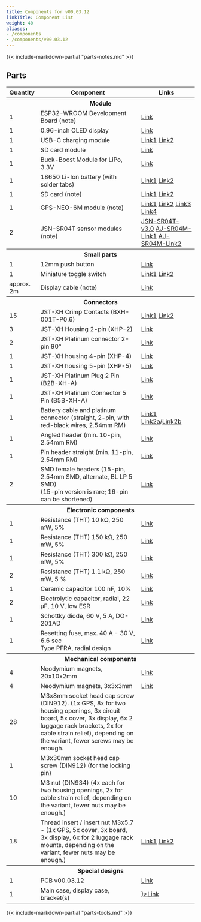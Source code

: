 ```yaml
---
title: Components for v00.03.12
linkTitle: Component List
weight: 40
aliases:
- /components
- /components/v00.03.12
---
```


{{< include-markdown-partial "parts-notes.md" >}}

## Parts

<table class="table">
<thead>
<tr>
<th width="10%">Quantity</th>
<th width="*">Component</th>
<th width="30%">Links</th>
</tr>
</thead>
<tbody>
<tr><th colspan="3">Module</th></tr>
<tr>
  <td>1</td>
  <td>ESP32-WROOM Development Board (note)</td>
  <td><a href="https://de.aliexpress.com/item/32928267626.html">Link</a></td>
</tr>
<tr>
  <td>1</td>
  <td>0.96-inch OLED display</td>
  <td><a href="https://www.aliexpress.com/item/32896971385.html">Link</a></td>
</tr>
<tr>
  <td>1</td>
  <td>USB-C charging module</td>
  <td><a href="https://de.aliexpress.com/item/4000126454159.html">Link1</a> <a href="https://de.aliexpress.com/item/1005001859371001.html">Link2</a></td>
</tr>
<tr>
  <td>1</td>
  <td>SD card module</td>
  <td><a href="https://de.aliexpress.com/item/32865801075.html">Link</a></td>
</tr>
<tr>
  <td>1</td>
  <td>Buck-Boost Module for LiPo, 3.3V</td>
  <td><a href="https://de.aliexpress.com/item/32892547111.html">Link</a></td>
</tr>
<tr>
  <td>1</td>
  <td>18650 Li-Ion battery (with solder tabs)</td>
  <td><a href="https://www.akkuteile.de/lithium-ionen-akkus/18650/samsung/samsung-inr18650-29e-2900mah-3-7v-lithium-akku-loetfahne-u_1006211_1652">Link1</a> <a href="https://www.nkon.nl/catalogsearch/result/?q=INR18650-29E">Link2</a></td>
</tr>
<tr>
  <td>1</td>
  <td>SD card (note)</td>
  <td><a href="https://www.google.com/search?q=sandisk+ultra+16gb&tbm=shop">Link1</a> <a href="https://de.aliexpress.com/item/32865801075.html">Link2</a></td>
</tr>
<tr>
  <td>1</td>
  <td>GPS-NEO-6M module (note)</td>
  <td><a href="https://de.aliexpress.com/item/1005001621909155.html">Link1</a> <a href="https://de.aliexpress.com/item/1005001825455846.html">Link2</a> <a href="https://de.aliexpress.com/item/32582974860.html">Link3</a> <a href="https://de.aliexpress.com/item/4000781171314.html">Link4</a></td>
</tr>
<tr>
  <td>2</td>
  <td>JSN-SR04T sensor modules (note)</td>
  <td><a href="https://de.aliexpress.com/item/4000057298353.html">JSN-SR04T-v3.0</a> <a href="https://de.aliexpress.com/item/4000089886629.html">AJ-SR04M-Link1</a> <a href="https://de.aliexpress.com/item/32898663512.html">AJ-SR04M-Link2</a></td>
</tr>

<tr><th colspan="3">Small parts</th></tr>
<tr>
  <td>1</td>
  <td>12mm push button</td>
  <td><a href="https://www.aliexpress.com/item/4000295670163.html">Link</a></td>
</tr>
<tr>
  <td>1</td>
  <td>Miniature toggle switch</td>
  <td><a href="https://www.reichelt.de/miniatur-kippschalter-1x-ein-ein-rnd-210-00435-p240567.html">Link1</a> <a href="https://de.aliexpress.com/item/32917875732.html">Link2</a></td>
</tr>
<tr>
  <td>approx. 2m</td>
  <td>Display cable (note)</td>
  <td><a href="https://www.automation24.de/pur-sensorleitung-lapp-unitronic-sensor-lify11y-5x0-25-bk-7038862">Link</a></td>
</tr>

<tr><th colspan="3">Connectors</th></tr>
<tr>
  <td>15</td>
  <td>JST-XH Crimp Contacts (BXH-001T-P0.6)</td>
  <td><a href="https://www.reichelt.de/jst-crimpkontakt-buchse-xh-jst-xh-ckb-p185091.html">Link1</a> <a href="https://de.farnell.com/en-DE/jst-japan-solderless-terminals/bxh-001t-p0-6/crimp-terminal-xh-28-22awg/dp/1516301?ost=bxh-001t-p0-6">Link2</a></td>
</tr>
<tr>
  <td>3</td>
  <td>JST-XH Housing 2-pin (XHP-2)</td>
  <td><a href="https://www.reichelt.de/jst-buchsengehaeuse-1x2-polig-xh-jst-xh2p-bu-p185085.html">Link</a></td>
</tr>
<tr>
  <td>2</td>
  <td>JST-XH Platinum connector 2-pin 90°</td>
  <td><a href="https://www.reichelt.de/jst-stiftleiste-90-1x2-polig-xh-jst-xh2p-st90-p185079.html">Link</a></td>
</tr>
<tr>
  <td>1</td>
  <td>JST-XH housing 4-pin (XHP-4)</td>
  <td><a href="https://www.reichelt.de/jst-buchsengehaeuse-1x4-polig-xh-jst-xh4p-bu-p185087.html">Link</a></td>
</tr>
<tr>
  <td>1</td>
  <td>JST-XH housing 5-pin (XHP-5)</td>
  <td><a href="https://www.reichelt.de/jst-buchsengehaeuse-1x5-polig-xh-jst-xh5p-bu-p185088.html">Link</a></td>
</tr>
<tr>
  <td>1</td>
  <td>JST-XH Platinum Plug 2 Pin (B2B-XH-A)</td>
  <td><a href="https://www.reichelt.de/jst-stiftleiste-gerade-1x2-polig-xh-jst-xh2p-st-p185073.html">Link</a></td>
</tr>
<tr>
  <td>1</td>
  <td>JST-XH Platinum Connector 5 Pin (B5B-XH-A)</td>
  <td><a href="https://www.reichelt.de/jst-stiftleiste-gerade-1x5-polig-xh-jst-xh5p-st-p185076.html">Link</a></td>
</tr>
<tr>
  <td>1</td>
  <td>Battery cable and platinum connector (straight, 2-pin, with red-black wires, 2.54mm RM)</td>
  <td><a href="https://www.reichelt.de/platinensteckverbinder-gerade-weiss-2-polig-ps-25-2g-ws-p14825.html">Link1</a> <a href="https://www.pollin.de/p/buchsenleiste-serie-ps-451471">Link2a</a>/<a href="https://www.pollin.de/p/stiftleiste-serie-ps-451478">Link2b</a></td>
</tr>
<tr>
  <td>1</td>
  <td>Angled header (min. 10-pin, 2.54mm RM)</td>
  <td><a href="https://www.reichelt.de/de/de/36pol-stiftleiste-gewinkelt-rm-2-54-sl-1x36w-2-54-p19505.html">Link</a></td>
</td>
<tr>
  <td>1</td>
  <td>Pin header straight (min. 11-pin, 2.54mm RM)</td>
  <td><a href="https://www.reichelt.de/de/de/40pol-stiftleiste-gerade-rm-2-54-sl-1x40g-2-54-p19506.html">Link</a></td>
</tr>
<tr>
  <td>2</td>
  <td>SMD female headers (15-pin, 2.54mm SMD, alternate, BL LP 5 SMD)<br/> (15-pin version is rare; 16-pin can be shortened)</td>
  <td><a href="https://www.fischerelektronik.de/web_fischer/de_DE/$catalogue/fischerData/PR/BL_LP5SMD_/datasheet.xhtml?branch=Connector">Link</a></td>
</tr>

<tr><th colspan="3">Electronic components</th></tr>
<tr>
  <td>1</td>
  <td>Resistance (THT) 10 kΩ, 250 mW, 5%</td>
  <td><a href="https://www.reichelt.de/widerstand-kohleschicht-10-kohm-0207-250-mw-5--1-4w-10k-p1338.html">Link</a></td>
</tr>
<tr>
  <td>1</td>
  <td>Resistance (THT) 150 kΩ, 250 mW, 5%</td>
  <td><a href="https://www.reichelt.de/widerstand-kohleschicht-150-kohm-0207-250-mw-5--1-4w-150k-p1355.html">Link</a></td>
</tr>
<tr>
  <td>1</td>
  <td>Resistance (THT) 300 kΩ, 250 mW, 5%</td>
  <td><a href="https://www.reichelt.de/widerstand-kohleschicht-300-kohm-0207-250-mw-5--1-4w-300k-p1407.html">Link</a></td>
</tr>
<tr>
  <td>2</td>
  <td>Resistance (THT) 1.1 kΩ, 250 mW, 5 %</td>
  <td><a href="https://www.reichelt.de/widerstand-kohleschicht-1-1-kohm-0207-250-mw-5--1-4w-1-1k-p1318.html?&trstct=pos_0&nbc=1">Link</a></td>
</tr>
<tr>
  <td>1</td>
  <td>Ceramic capacitor 100 nF, 10%</td>
  <td><a href="https://www.reichelt.de/vielschicht-keramikkondensator-100n-10--x7r-2-5-100n-p22853.html">Link</a></td>
</tr>
<tr>
  <td>2</td>
  <td>Electrolytic capacitor, radial, 22 µF, 10 V, low ESR</td>
  <td><a href="https://www.reichelt.de/elko-radial-22-uf-10-v-1000-h-low-esr-aec-q200-rad-fc-22-10-p84587.html">Link</a></td>
</tr>
<tr>
  <td>1</td>
  <td>Schottky diode, 60 V, 5 A, DO-201AD</td>
  <td><a href="https://www.reichelt.de/schottkydiode-60-v-5-a-do-201ad-sb-560-p16081.html">Link</a></td>
</tr>
<tr>
  <td>1</td>
  <td>Resetting fuse, max. 40 A - 30 V, 6.6 sec<br>Type PFRA, radial design</td>
  <td><a href="https://www.reichelt.de/rueckstellende-sicherungen-max-40a-30v-6-6s-pfra-110-p35211.html">Link</a></td>
</tr>


<tr><th colspan="3">Mechanical components</th></tr>
<tr>
  <td>4</td>
  <td>Neodymium magnets, 20x10x2mm</td>
  <td><a href="https://www.amazon.de/dp/B085CBZTQJ">Link</a></td>
</tr>
<tr>
  <td>4</td>
  <td>Neodymium magnets, 3x3x3mm</td>
  <td><a href="https://www.amazon.de/dp/B079KDYBZ8">Link</a></td>
</tr>
<tr>
  <td>28</td>
  <td>M3x8mm socket head cap screw (DIN912). (1x GPS, 8x for two housing openings, 3x circuit board, 5x cover, 3x display, 6x 2 luggage rack brackets, 2x for cable strain relief), depending on the variant, fewer screws may be enough.</td>
  <td></td>
</tr>
<tr>
  <td>1</td>
  <td>M3x30mm socket head cap screw (DIN912) (for the locking pin)</td>
  <td></td>
</td>
<tr>
  <td>10</td>
  <td>M3 nut (DIN934) (4x each for two housing openings, 2x for cable strain relief, depending on the variant, fewer nuts may be enough.)</td>
  <td></td>
</tr>
<tr>
  <td>18</td>
  <td>Thread insert / insert nut M3x5.7 - (1x GPS, 5x cover, 3x board, 3x display, 6x for 2 luggage rack mounts, depending on the variant, fewer nuts may be enough.)</td>
  <td><a href="https://www.amazon.de/dp/B08BCRZZS3">Link1</a> <a href="https://turmberg3d.de/products/gewindeeinsatze-fur-kunststoffteile?variant=39376894066883">Link2</a></td>
</tr>

<tr><th colspan="3">Special designs</th></tr>
<tr>
  <td>1</td>
  <td>PCB v00.03.12</td>
  <td><a href="https://github.com/openbikesensor/OpenBikeSensor_PCB_Board/tree/merged/OpenBikeSensor03">Link</a></td>
</tr>
<tr>
  <td>1</td>
  <td>Main case, display case, bracket(s)</td>
  <td><a href={< relref "docs/hardware/general/case" >}>Link</a></td>
</tr>

</tbody>
</table>


{{< include-markdown-partial "parts-tools.md" >}}
